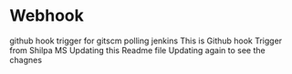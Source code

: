 # Webhook
github hook trigger for gitscm polling jenkins
This is Github hook Trigger from Shilpa MS
Updating this Readme file 
Updating again to see the chagnes
